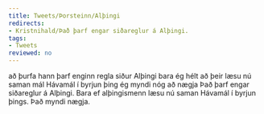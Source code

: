 ```yaml
---
title: Tweets/Þorsteinn/Alþingi
redirects:
- Kristnihald/Það þarf engar siðareglur á Alþingi.
tags:
- Tweets
reviewed: no
---
```

<vocabulary>
að þurfa
hann þarf
enginn
regla
siður
Alþingi
bara
ég hélt að þeir læsu
nú
saman
mál
Hávamál
í byrjun
þing
ég myndi
nóg
að nægja
</vocabulary>
<Tweet
data-translate="true"
audio="Siðareglur.mp3"
id="831543287605493760"
date="1487090343000"
favorites="4"
user_name="Þorsteinn Björnsson"
handle="kristnihald"
user_picture="Tweet-kristnihald-1dgxkmm.jpg"
verified=""
>Það þarf engar siðareglur á Alþingi. Bara ef alþingismenn læsu nú saman Hávamál í byrjun þings. Það myndi nægja.</Tweet>

